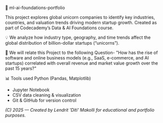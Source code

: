  🦄 ml-ai-foundations-portfolio

  This project explores global unicorn companies to identify key industries, countries, and valuation trends driving modern startup growth. Created as part of Codecademy’s Data & AI Foundations course.

💡 We analyze how industry type, geography, and time trends affect the global distribution of billion-dollar startups (“unicorns”).

🧭 We will relate this Project to the following Question-
"How has the rise of software and online business models (e.g., SaaS, e-commerce, and AI startups) correlated with overall revenue and market value growth over the past 15 years?"

📊 Tools used
Python (Pandas, Matplotlib)  
- Jupyter Notebook
- CSV data cleaning & visualization 
- Git & GitHub for version control  

*(C) 2025 — Created by Lendrit 'Diti' Makolli for educational and portfolio purposes.*
